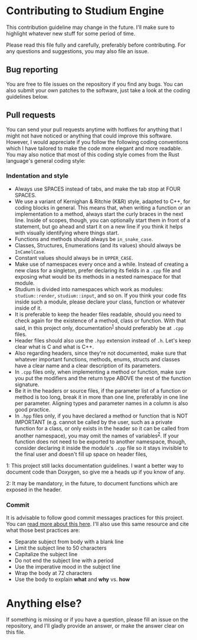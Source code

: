 # Contributing to Studium Engine

This contribution guideline may change in the future. I'll make sure to highlight whatever new stuff for some period of time.

Please read this file fully and carefully, preferably before contributing. For any questions and suggestions, you may also file an issue.

## Bug reporting
You are free to file issues on the repository if you find any bugs.
You can also submit your own patches to the software, just take a look at the
coding guidelines below.


## Pull requests
You can send your pull requests anytime with hotfixes for anything that I might
not have noticed or anything that could improve this software. However, I would
appreciate if you follow the following coding conventions which I have tailored
to make the code more elegant and more readable. You may also notice that most
of this coding style comes from the Rust language's general coding style:

### Indentation and style
- Always use SPACES instead of tabs, and make the tab stop at FOUR SPACES.
- We use a variant of Kernighan & Ritchie (K&R) style, adapted to C++, for coding blocks in general. This means that, when writing a function or an implementation to a method, always start the curly braces in the next line. Inside of scopes, though, you can optionally start them in front of a statement, but go ahead and start it on a new line if you think it helps with visually identifying where things start.
- Functions and methods should always be `in_snake_case`.
- Classes, Structures, Enumerations (and its values) should always be `InCamelCase`.
- Constant values should always be in `UPPER_CASE`.
- Make use of namespaces every once and a while. Instead of creating a new class for a singleton, prefer declaring its fields in a `.cpp` file and exposing what would be its methods in a nested namespace for that module.
- Studium is divided into namespaces which work as modules: `studium::render`, `studium::input`, and so on. If you think your code fits inside such a module, please declare your class, function or whatever inside of it.
- It is preferable to keep the header files readable, should you need to check again for the existence of a method, class or function. With that said, in this project only, documentation<sup>[1](#docsnote)</sup> should preferably be at `.cpp` files.
- Header files should also use the `.hpp` extension instead of `.h`. Let's keep clear what is C and what is C++.
- Also regarding headers, since they're not documented, make sure that whatever important functions, methods, enums, structs and classes have a clear name and a clear description of its parameters.
- In `.cpp` files only, when implementing a method or function, make sure you put the modifiers and the return type ABOVE the rest of the function signature.
- Be it in the headers or source files, if the parameter list of a function or method is too long, break it in more than one line, preferably in one line per parameter. Aligning types and parameter names in a column is also good practice.
- In `.hpp` files only, if you have declared a method or function that is NOT IMPORTANT (e.g. cannot be called by the user, such as a private function for a class, or only exists in the header so it can be called from another namespace), you may omit the names of variables<sup>[2](#docs_omit_params)</sup>. If your function does not need to be exported to another namespace, though, consider declaring it inside the module's `.cpp` file so it stays invisible to the final user and doesn't fill up space on header files,


<a id="docsnote">1</a>: This project still lacks documentation guidelines. I want a better way to document code than Doxygen, so give me a heads up if you know of any.

<a id="docs_omit_params">2</a>: It may be mandatory, in the future, to document functions which are exposed in the header.

### Commit
It is advisable to follow good commit messages practices for this project. You can [read more about this here](https://chris.beams.io/posts/git-commit/). I'll also use this same resource and cite what those best practices are:


- Separate subject from body with a blank line
- Limit the subject line to 50 characters
- Capitalize the subject line
- Do not end the subject line with a period
- Use the imperative mood in the subject line
- Wrap the body at 72 characters
- Use the body to explain __what__ and __why__ vs. __how__


# Anything else?

If something is missing or if you have a question, please fill an issue on the repository, and I'll gladly provide an answer, or make the answer clear on this file.
